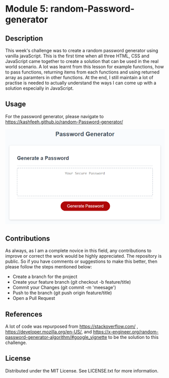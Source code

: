 # Module 5: random-Password-generator

## Description

This week's challenge was to create a random password generator using vanilla javaScript. This is the first time when all three HTML, CSS and JavaScript came together to
create a solution that can be used in the real world scenario. A lot was learnt from this lesson for example functions, how to pass functions, returning items from each functions and using returned array as paramters in other functions. At the end, I still maintain a lot of practise is needed to actually understand the ways I can come up with a solution especially
in JavaScript.

##  Usage
For the password generator, please navigate to  https://kashfeeh.github.io/random-Password-generator/

![the password generator form](./assets/05-javascript-challenge-demo.png)

## Contributions
As always, as I am a complete novice in this field, any contributions to improve or correct the work would be highly appreciated. The repository is public. So if you have comments 
or suggestions to make this better, then please follow the steps mentioned below:
* Create a branch for the project
* Create your feature branch (git checkout -b feature/title)
* Commit your Changes (git commit -m 'meesage')
* Push to the branch (git push origin feature/title)
* Open a Pull Request

## References
A lot of code was repurposed from https://stackoverflow.com/ , https://developer.mozilla.org/en-US/, and https://x-engineer.org/random-password-generator-algorithm/#google_vignette to be the solution to this challenge.


## License
Distributed under the MIT License. See LICENSE.txt for more information.
